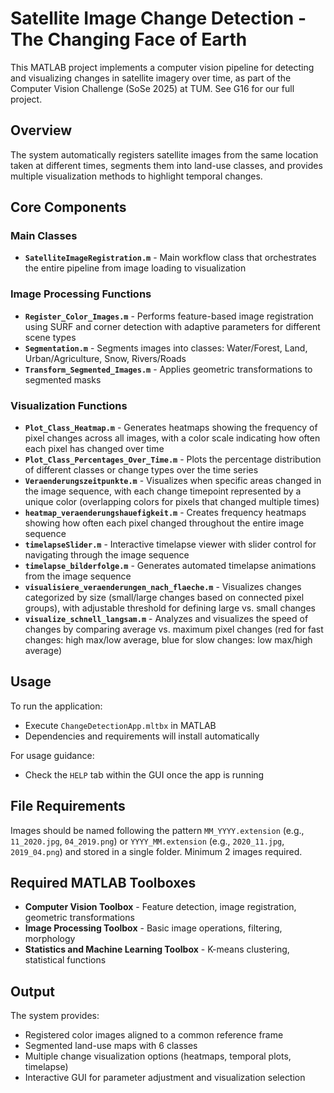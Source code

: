 # Satellite Image Change Detection - The Changing Face of Earth
This MATLAB project implements a computer vision pipeline for detecting and visualizing changes in satellite imagery over time, as part of the Computer Vision Challenge (SoSe 2025) at TUM. See G16 for our full project.

## Overview

The system automatically registers satellite images from the same location taken at different times, segments them into land-use classes, and provides multiple visualization methods to highlight temporal changes.

## Core Components

### Main Classes
- **`SatelliteImageRegistration.m`** - Main workflow class that orchestrates the entire pipeline from image loading to visualization

### Image Processing Functions
- **`Register_Color_Images.m`** - Performs feature-based image registration using SURF and corner detection with adaptive parameters for different scene types
- **`Segmentation.m`** - Segments images into classes: Water/Forest, Land, Urban/Agriculture, Snow, Rivers/Roads
- **`Transform_Segmented_Images.m`** - Applies geometric transformations to segmented masks

### Visualization Functions
- **`Plot_Class_Heatmap.m`** - Generates heatmaps showing the frequency of pixel changes across all images, with a color scale indicating how often each pixel has changed over time
- **`Plot_Class_Percentages_Over_Time.m`** - Plots the percentage distribution of different classes or change types over the time series
- **`Veraenderungszeitpunkte.m`** - Visualizes when specific areas changed in the image sequence, with each change timepoint represented by a unique color (overlapping colors for pixels that changed multiple times)
- **`heatmap_veraenderungshauefigkeit.m`** - Creates frequency heatmaps showing how often each pixel changed throughout the entire image sequence
- **`timelapseSlider.m`** - Interactive timelapse viewer with slider control for navigating through the image sequence
- **`timelapse_bilderfolge.m`** - Generates automated timelapse animations from the image sequence
- **`visualisiere_veraenderungen_nach_flaeche.m`** - Visualizes changes categorized by size (small/large changes based on connected pixel groups), with adjustable threshold for defining large vs. small changes
- **`visualize_schnell_langsam.m`** - Analyzes and visualizes the speed of changes by comparing average vs. maximum pixel changes (red for fast changes: high max/low average, blue for slow changes: low max/high average)

## Usage

To run the application:
- Execute `ChangeDetectionApp.mltbx` in MATLAB
- Dependencies and requirements will install automatically

For usage guidance:
- Check the `HELP` tab within the GUI once the app is running

## File Requirements

Images should be named following the pattern `MM_YYYY.extension` (e.g., `11_2020.jpg`, `04_2019.png`) or `YYYY_MM.extension` (e.g., `2020_11.jpg`, `2019_04.png`)  and stored in a single folder. Minimum 2 images required.

## Required MATLAB Toolboxes

- **Computer Vision Toolbox** - Feature detection, image registration, geometric transformations
- **Image Processing Toolbox** - Basic image operations, filtering, morphology
- **Statistics and Machine Learning Toolbox** - K-means clustering, statistical functions

## Output

The system provides:
- Registered color images aligned to a common reference frame
- Segmented land-use maps with 6 classes
- Multiple change visualization options (heatmaps, temporal plots, timelapse)
- Interactive GUI for parameter adjustment and visualization selection

